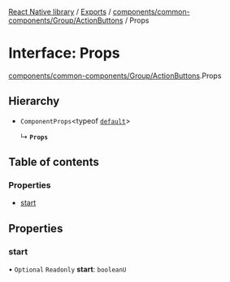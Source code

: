 [React Native library](../index.md) / [Exports](../modules.md) / [components/common-components/Group/ActionButtons](../modules/components_common_components_Group_ActionButtons.md) / Props

# Interface: Props

[components/common-components/Group/ActionButtons](../modules/components_common_components_Group_ActionButtons.md).Props

## Hierarchy

- `ComponentProps`\<typeof [`default`](../modules/components_common_components_common_common_components_Row.md#default)\>

  ↳ **`Props`**

## Table of contents

### Properties

- [start](components_common_components_Group_ActionButtons.Props.md#start)

## Properties

### start

• `Optional` `Readonly` **start**: `booleanU`
